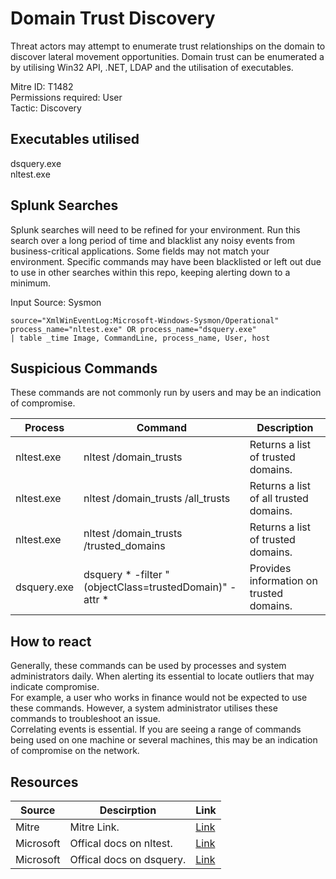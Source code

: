 # Domain Trust Discovery
Threat actors may attempt to enumerate trust relationships on the domain to discover lateral movement opportunities. Domain trust can be enumerated a by utilising Win32 API, .NET, LDAP and the utilisation of executables. 

Mitre ID: T1482  
Permissions required: User  
Tactic: Discovery  

## Executables utilised
dsquery.exe  
nltest.exe


## Splunk Searches
Splunk searches will need to be refined for your environment. Run this search over a long period of time and blacklist any noisy events from business-critical applications. Some fields may not match your environment. Specific commands may have been blacklisted or left out due to use in other searches within this repo, keeping alerting down to a minimum.

Input Source: Sysmon
```
source="XmlWinEventLog:Microsoft-Windows-Sysmon/Operational"
process_name="nltest.exe" OR process_name="dsquery.exe"
| table _time Image, CommandLine, process_name, User, host
```

## Suspicious Commands
These commands are not commonly run by users and may be an indication of compromise.

| Process  | Command | Description
| ------------- | ------------- | -------- | 
| nltest.exe| nltest /domain_trusts| Returns a list of trusted domains.|
| nltest.exe| nltest /domain_trusts /all_trusts| Returns a list of all trusted domains.|
| nltest.exe| nltest /domain_trusts /trusted_domains| Returns a list of trusted domains.|
| dsquery.exe| dsquery * -filter "(objectClass=trustedDomain)" -attr * | Provides information on trusted domains.|

## How to react
Generally, these commands can be used by processes and system administrators daily. When alerting its essential to locate outliers that may indicate compromise.  
For example, a user who works in finance would not be expected to use these commands. However, a system administrator utilises these commands to troubleshoot an issue.  
Correlating events is essential. If you are seeing a range of commands being used on one machine or several machines, this may be an indication of compromise on the network.  


## Resources

| Source | Descirption | Link | 
| --- | --- | --- |
|Mitre |Mitre Link. |[Link](https://attack.mitre.org/techniques/T1482/) |
| Microsoft  | Offical docs on nltest.  |   [Link](https://docs.microsoft.com/en-us/previous-versions/windows/it-pro/windows-server-2012-r2-and-2012/cc731935(v%3Dws.11)) |
| Microsoft |Offical docs on dsquery. | [Link](https://docs.microsoft.com/en-us/previous-versions/windows/it-pro/windows-server-2012-r2-and-2012/cc732952(v%3Dws.11))
